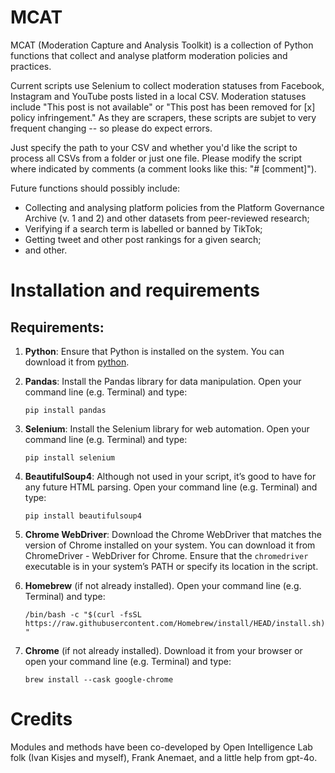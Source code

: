 # MCAT

MCAT (Moderation Capture and Analysis Toolkit) is a collection of Python functions that collect and analyse platform moderation policies and practices. 

Current scripts use Selenium to collect moderation statuses from Facebook, Instagram and YouTube posts listed in a local CSV. Moderation statuses include "This post is not available" or "This post has been removed for [x] policy infringement." As they are scrapers, these scripts are subjet to very frequent changing -- so please do expect errors.

Just specify the path to your CSV and whether you'd like the script to process all CSVs from a folder or just one file. Please modify the script where indicated by comments (a comment looks like this: "# [comment]"). 

Future functions should possibly include: 
- Collecting and analysing platform policies from the Platform Governance Archive (v. 1 and 2) and other datasets from peer-reviewed research;
- Verifying if a search term is labelled or banned by TikTok;
- Getting tweet and other post rankings for a given search;
- and other.

# Installation and requirements

## Requirements:

1.	**Python**: Ensure that Python is installed on the system. You can download it from [python](www.python.org).
   
2.	**Pandas**: Install the Pandas library for data manipulation. Open your command line (e.g. Terminal) and type:

      ```pip install pandas```

3.	**Selenium**: Install the Selenium library for web automation. Open your command line (e.g. Terminal) and type:

      ```pip install selenium```
  	
4.	**BeautifulSoup4**: Although not used in your script, it’s good to have for any future HTML parsing. Open your command line (e.g. Terminal) and type:

      ```pip install beautifulsoup4```

5.	**Chrome WebDriver**: Download the Chrome WebDriver that matches the version of Chrome installed on your system. You can download it from ChromeDriver - WebDriver for Chrome. Ensure that the ```chromedriver``` executable is in your system’s PATH or specify its location in the script.

6. **Homebrew** (if not already installed). Open your command line (e.g. Terminal) and type:

   ```/bin/bash -c "$(curl -fsSL https://raw.githubusercontent.com/Homebrew/install/HEAD/install.sh)"```      
   
8.	**Chrome** (if not already installed). Download it from your browser or open your command line (e.g. Terminal) and type:

      ```brew install --cask google-chrome```

# Credits

Modules and methods have been co-developed by Open Intelligence Lab folk (Ivan Kisjes and myself), Frank Anemaet, and a little help from gpt-4o.
